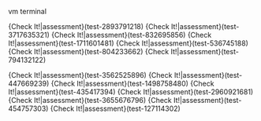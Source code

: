 
vm terminal

{Check It!|assessment}(test-2893791218)
{Check It!|assessment}(test-3717635321)
{Check It!|assessment}(test-832695856)
{Check It!|assessment}(test-1711601481)
{Check It!|assessment}(test-536745188)
{Check It!|assessment}(test-804233662)
{Check It!|assessment}(test-794132122)

{Check It!|assessment}(test-3562525896)
{Check It!|assessment}(test-447669239)
{Check It!|assessment}(test-1498758480)
{Check It!|assessment}(test-435417394)
{Check It!|assessment}(test-2960921681)
{Check It!|assessment}(test-3655676796)
{Check It!|assessment}(test-454757303)
{Check It!|assessment}(test-127114302)
